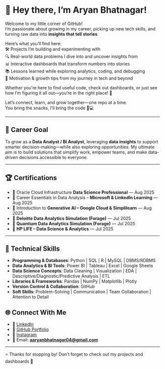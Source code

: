 # 🌸 Hey there, I’m Aryan Bhatnagar!  

Welcome to my little corner of GitHub!  
I’m passionate about growing in my career, picking up new tech skills, and turning raw data into **insights that tell stories**.  

Here’s what you’ll find here:  
🛠️ Projects I’m building and experimenting with  
🔍 Real-world data problems I dive into and uncover insights from  
📊 Interactive dashboards that transform numbers into stories  
📚 Lessons learned while exploring analytics, coding, and debugging  
🌱 Motivation & growth tips from my journey in tech and beyond  

Whether you're here to find useful code, check out dashboards, or just see how I’m figuring it all out—you’re in the right place! 🫶  

Let’s connect, learn, and grow together—one repo at a time.  
You bring the snacks, I’ll bring the code 🍪💻  

---

## 🎯 Career Goal  
To grow as a **Data Analyst / BI Analyst**, leveraging **data insights** to support smarter decision-making—while also exploring opportunities.
My ultimate aim is to build solutions that simplify work, empower teams, and make data-driven decisions accessible to everyone.  

---

## 🏆 Certifications  
- 📘 Oracle Cloud Infrastructure **Data Science Professional** — Aug 2025  
- 📘 Career Essentials in Data Analysis – **Microsoft & LinkedIn Learning** — Aug 2025  
- 📘 Introduction to **Generative AI – Google Cloud & Simplilearn** — Aug 2025  
- 📘 **Deloitte Data Analytics Simulation (Forage)** — Jul 2025  
- 📘 **Quantium Data Analytics Simulation (Forage)** — Jul 2025  
- 📘 **HP LIFE – Data Science & Analytics** — Jul 2025  

---


## 🔧 Technical Skills  
- **Programming & Databases**: Python | SQL | R | MySQL | DBMS/RDBMS  
- **Data Analytics & BI Tools**: Power BI | Tableau | Excel | Google Sheets  
- **Data Science Concepts**: Data Cleaning | Visualization | EDA | Descriptive/Diagnostic/Predictive Analysis | ETL  
- **Libraries & Frameworks**: Pandas | NumPy | Matplotlib | Plotly  
- **Version Control & Collaboration**: GitHub  
- **Soft Skills**: Problem-Solving | Communication | Team Collaboration | Attention to Detail  




## 🌐 Connect With Me  
- 💼 [LinkedIn](https://www.linkedin.com/in/The-aryanbhatnagar)  
- 📂 [GitHub Portfolio](https://github.com/The-Aryan-Bhatnagar)  
- 📸 [Instagram](https://www.instagram.com/bhatnagararyan2601)  
- 📧 Email: **aaryanbhatnagar04@gmail.com**  
 

---

⭐ Thanks for stopping by! Don’t forget to check out my projects and dashboards 🚀  
